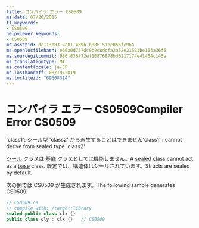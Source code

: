 ```yaml
---
title: コンパイラ エラー CS0509
ms.date: 07/20/2015
f1_keywords:
- CS0509
helpviewer_keywords:
- CS0509
ms.assetid: dc113e03-7a01-489b-b886-51ee056fc96a
ms.openlocfilehash: e66a0d737dc9b2e8dcfa2a52e21521be164a36f6
ms.sourcegitcommit: 986f836f72ef10876878bd6217174e41464c145a
ms.translationtype: MT
ms.contentlocale: ja-JP
ms.lasthandoff: 08/19/2019
ms.locfileid: "69608314"
---
```

# <a name="compiler-error-cs0509"></a><span data-ttu-id="97961-102">コンパイラ エラー CS0509</span><span class="sxs-lookup"><span data-stu-id="97961-102">Compiler Error CS0509</span></span>
<span data-ttu-id="97961-103">'class1': シール型 'class2' から派生することはできません</span><span class="sxs-lookup"><span data-stu-id="97961-103">'class1' : cannot derive from sealed type 'class2'</span></span>  
  
 <span data-ttu-id="97961-104">[シール](../language-reference/keywords/sealed.md) クラスは [基底](../language-reference/keywords/base.md) クラスとしては機能しません。</span><span class="sxs-lookup"><span data-stu-id="97961-104">A [sealed](../language-reference/keywords/sealed.md) class cannot act as a [base](../language-reference/keywords/base.md) class.</span></span> <span data-ttu-id="97961-105">既定では、構造体はシールされています。</span><span class="sxs-lookup"><span data-stu-id="97961-105">Structs are sealed by default.</span></span>  
  
 <span data-ttu-id="97961-106">次の例では CS0509 が生成されます。</span><span class="sxs-lookup"><span data-stu-id="97961-106">The following sample generates CS0509:</span></span>  
  
```csharp  
// CS0509.cs  
// compile with: /target:library  
sealed public class clx {}  
public class cly : clx {}   // CS0509  
```
